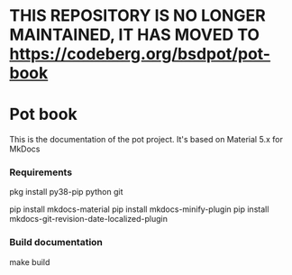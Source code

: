 # THIS REPOSITORY IS NO LONGER MAINTAINED, IT HAS MOVED TO https://codeberg.org/bsdpot/pot-book
# Pot book

This is the documentation of the pot project.
It's based on Material 5.x for MkDocs

### Requirements

pkg install py38-pip python git

pip install mkdocs-material
pip install mkdocs-minify-plugin
pip install mkdocs-git-revision-date-localized-plugin

### Build documentation

make build
